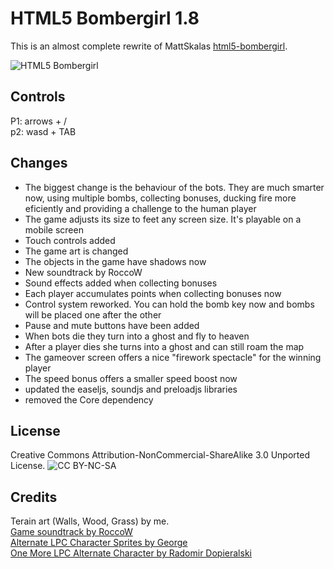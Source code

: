HTML5 Bombergirl 1.8
====================

This is an almost complete rewrite of MattSkalas [html5-bombergirl](https://github.com/MattSkala/html5-bombergirl).

![HTML5 Bombergirl](http://i.imgur.com/f5MxzJm.png)

Controls
--------
P1: arrows + / <br>
p2: wasd + TAB

Changes
-------

- The biggest change is the behaviour of the bots. They are much smarter now, using multiple bombs, collecting bonuses, ducking fire more eficiently and providing a challenge to the human player
- The game adjusts its size to feet any screen size. It's playable on a mobile screen
- Touch controls added
- The game art is changed
- The objects in the game have shadows now
- New soundtrack by RoccoW
- Sound effects added when collecting bonuses
- Each player accumulates points when collecting bonuses now
- Control system reworked. You can hold the bomb key now and bombs will be placed one after the other
- Pause and mute buttons have been added
- When bots die they turn into a ghost and fly to heaven
- After a player dies she turns into a ghost and can still roam the map
- The gameover screen offers a nice "firework spectacle" for the winning player
- The speed bonus offers a smaller speed boost now
- updated the easeljs, soundjs and preloadjs libraries
- removed the Core dependency

License
-------
Creative Commons Attribution-NonCommercial-ShareAlike 3.0 Unported License.
![CC BY-NC-SA](http://i.creativecommons.org/l/by-nc-sa/3.0/80x15.png)

Credits
-------
Terain art (Walls, Wood, Grass) by me.<br>
[Game soundtrack by RoccoW](http://freemusicarchive.org/music/roccow/)<br>
[Alternate LPC Character Sprites by George](http://opengameart.org/content/alternate-lpc-character-sprites-george)<br>
[One More LPC Alternate Character by Radomir Dopieralski](http://opengameart.org/content/one-more-lpc-alternate-character)<br>